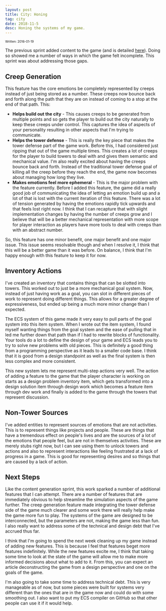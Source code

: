 ```yaml
---
layout: post
title: City: Honing
tag: city
date: 2018-11-5
desc: Honing the systems of my game.
---
```


<p style="font-size:10px">Written: 2016-01-19


The previous sprint added content to the game (and is detailed [here](/blog/city/content)). Doing so showed me a number of ways in which the game felt incomplete. This sprint was about addressing those gaps.

## Creep Generation

This feature has the core emotions be completely represented by creeps instead of just being stored as a number. These creeps now bounce back and forth along the path that they are on instead of coming to a stop at the end of that path. This:
- <b>Helps build out the city</b> - This causes creeps to be generated from multiple points and so gets the player to build out the city naturally to keep these creeps under control. This captures the idea of aspects of your personality resulting in other aspects that I'm trying to communicate.
- <b>Helps the tower defense</b> - This is really the key piece that makes the tower defense part of the game work. Before this, I had considered just ripping that out of the game multiple times. This creates a lot of creeps for the player to build towers to deal with and gives them semantic and mechanical value. I'm also really excited about having the creeps bounce back and forth. Instead of the traditional tower defense goal of killing all the creep before they reach the end, the game now becomes about managing how long they live.
- <b>Makes emotions feel more ephemeral</b> - This is the major problem with the feature currently. Before I added this feature, the game did a really good job of communicating the idea of letting an emotion build up and a lot of that is lost with the current iteration of this feature. There was a lot of tension generated by having the emotions rapidly tick upwards and that feels lost right now. I think that I can recapture that with slight implementation changes by having the number of creeps grow and I believe that will be a better mechanical representation with more scope for player interaction as players have more tools to deal with creeps than with an abstract number.



So, this feature has one minor benefit, one major benefit and one major issue. This issue seems resolvable though and when I resolve it, I think that this will be a better game than it was before. On balance, I think that I'm happy enough with this feature to keep it for now.

## Inventory Actions

I've created an inventory that contains things that can be slotted into towers. This worked out to just be a more mechanical goal system. Now, instead of just having work as a goal, you can slot in different pieces of work to represent doing different things. This allows for a greater degree of expressiveness, but ended up being a much more minor change than I expected.


The ECS system of this game made it very easy to pull parts of the goal system into this item system. When I wrote out the item system, I found myself wanting things from the goal system and the ease of pulling that in led me further down that path than if I had to rewrite blocks of functionality. Your tools do a lot to define the design of your game and ECS leads you to try to solve new problems with old pieces. This is definitely a good thing from a programming perspective as it leads to a smaller code base. I think that it is good from a design standpoint as well as the final system is then less complex and more consistent.


This new system lets me represent multi-step actions very well. The action of adding a feature to the game that the player character is working on starts as a design problem inventory item, which gets transformed into a design solution item through design work which becomes a feature item through dev work and finally is added to the game through the towers that represent discussion.

## Non-Tower Sources

I've added entities to represent sources of emotions that are not activities. This is to represent things like projects and people. These are things that have a tremendous effect on people's lives and are the sources of a lot of the emotions that people feel, but are not in themselves activities. These are merely stubs right now, but I can see using them to unlock towers and actions and also to represent interactions like feeling frustrated at a lack of progress in a game. This is good for representing desires and so things that are caused by a lack of action.

## Next Steps

Like the content generation sprint, this work sparked a number of additional features that I can attempt. There are a number of features that are immediately obvious to help streamline the simulation aspects of the game further. The creep generation feature made integrating the tower defense side of the game much clearer and some work there will really help make the game more fun to play. The systems of the game are designed to be interconnected, but the parameters are not, making the game less than fun. I also really want to address some of the technical and design debt that I've accrued thus far.


I think that I'm going to spend the next week cleaning up my game instead of adding new features. This is because I feel that features beget more features indefinitely. While the new features excite me, I think that taking some time to look at the state of the game will allow me to make more informed decisions about what to add to it. From this, you can expect an article deconstructing the game from a design perspective and one on the goals of the game.


I'm also going to take some time to address technical debt. This is very manageable as of now, but some pieces were built for systems very different than the ones that are in the game now and could do with some smoothing out. I also want to put my ECS compiler on GitHub so that other people can use it if it would help.

